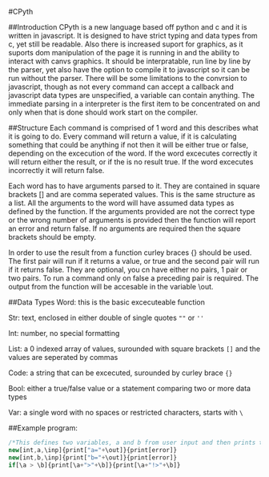 #CPyth

##Introduction
CPyth is a new language based off python and c and it is written in javascript.  It is designed to have strict typing and data types from c, yet still be readable.  Also there is increased suport for graphics, as it suports dom manipulation of the page it is running in and the ability to interact with canvs graphics. It should be interpratable, run line by line by the parser, yet also have the option to compile it to javascript so it can be run without the parser.  There will be some limitations to the convrsion to javascript, though as not every command can accept a callback and javascript data types are unspecified, a variable can contain anything.  The immediate parsing in a interpreter is the first item to be concentrated on and only when that is done should work start on the compiler.

##Structure
Each command is comprised of 1 word and this describes what it is going to do.  Every command will return a value, if it is calculating something that could be anything if not then it will be either true or false, depending on the excecution of the word.  If the word excecutes correctly it will return either the result, or if the is no result true.  If the word excecutes incorrectly it will return false.

Each word has to have arguments parsed to it.  They are contained in square brackets [] and are comma seperated values.  This is the same structure as a list.  All the arguments to the word will have assumed data types as defined by the function.  If the arguments provided are not the correct type or the wrong number of arguments is provided then the function will report an error and return false.  If no arguments are required then the square brackets should be empty.

In order to use the result from a function curley braces {} should be used.  The first pair will run if it returns a value, or true and the second pair will run if it returns false.  They are optional, you cn have either no pairs, 1 pair or two pairs.  To run a command only on false a preceding pair is required.  The output from the function will be accesable in the variable \out.


##Data Types
Word: this is the basic excecuteable function

Str: text, enclosed in either double of single quotes `""` or `''`

Int: number, no special formatting

List: a 0 indexed array of values, surounded with square brackets `[]` and the values are seperated by commas

Code: a string that can be excecuted, surounded by curley brace `{}`

Bool: either a true/false value or a statement comparing two or more data types

Var: a single word with no spaces or restricted characters, starts with `\`


##Example program:
```javascript
/*This defines two variables, a and b from user input and then prints them. It then prints whether a>b or not*/
new[int,a,\inp]{print["a="+\out]}{print[error]}
new[int,b,\inp]{print["b="+\out]}{print[error]}
if[\a > \b]{print[\a+">"+\b]}{print[\a+"!>"+\b]}
```
